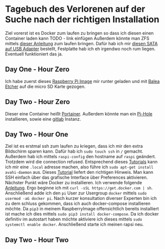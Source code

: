 # Tagebuch des Verlorenen auf der Suche nach der richtigen Installation

Ziel vorerst ist es Docker zum laufen zu bringen so dass ich diesen einen Container laden kann
TODO - link einfügen
Außerdem könnte man ZFS mittels [dieser Anleitung](https://lookslikematrix.de/server/2021/03/28/zfs-raspberry-pi.html) zum laufen bringen. Dafür hab ich mir [diesen SATA auf USB Adapter](https://www.amazon.de/gp/product/B07L5DK7C5) bestellt, Festplatte hab ich eh irgendwo noch rum liegen. Eventuell funktioniert das ja.

## Day One - Hour Zero
Ich habe zuerst dieses [Raspberry Pi Image](https://downloads.raspberrypi.org/raspios_arm64/images/raspios_arm64-2022-01-28/) mir runter geladen und mit [Balea Etcher](https://www.balena.io/etcher/) auf die micro SD Karte gezogen.

## Day Two - Hour Zero
Dieser eine Container heißt [Portainer](https://www.portainer.io/). Außerdem könnte man ein [Pi-Hole](https://pi-hole.net/) installieren, sowie eine [gitlab](https://docs.gitlab.com/ee/install/docker.html) Instanz.

## Day Two - Hour One
Ziel ist es erstmal ssh zum laufen zu kriegen, dass ich mir den extra Bildschirm sparen kann. Dafür hab ich `sudo touch ssh` in `/` gemacht. Außerdem hab ich mittels `raspi-config` den hostname auf `raspi` geändert. Trotzdem wird die connection refused. Entsprechend dieses [Tutorials](https://dev.to/elalemanyo/raspberry-pi-setup-6jm) kann ich mir eine `.local` adresse machen, also führe ich `sudo apt-get install avahi-daemon` aus. Dieses [Tutorial](https://phoenixnap.com/kb/enable-ssh-raspberry-pi) liefert den richtigen Hinweis. Man kann SSH einfach über das grafische Interface über Preferences aktivieren.
Nächster Punkt wäre Docker zu installieren. Ich verwende folgende [Anleitung](https://dev.to/elalemanyo/how-to-install-docker-and-docker-compose-on-raspberry-pi-1mo). Ergo beginne ich mit `curl -sSL https://get.docker.com | sh`. Anschließend adde ich den `pi` User zur Usergroup `docker` mittels `sudo usermod -aG docker pi`.
Nach kurzer konsultation diverser Experten bin ich zu dem schluss gekommen, dass ich auch docker-compose installieren möchte. Da `pip3` in meinem RaspberryImage offensichtlich bereits installiert ist mache ich dies mittels `sudo pip3 install docker-compose`.
Da ich docker definitiv im autostart haben möchte aktiviere ich dieses mittels `sudo systemctl enable docker`. Anschließend starte ich meinen rapsi neu.

## Day Two - Hour Two
